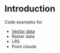 # Introduction

Code examples for 
* [Vector data](https://github.com/karinpatenge/spatial-scripts/tree/main/Vector%20data)
* Raster data
* LRS
* Point clouds

